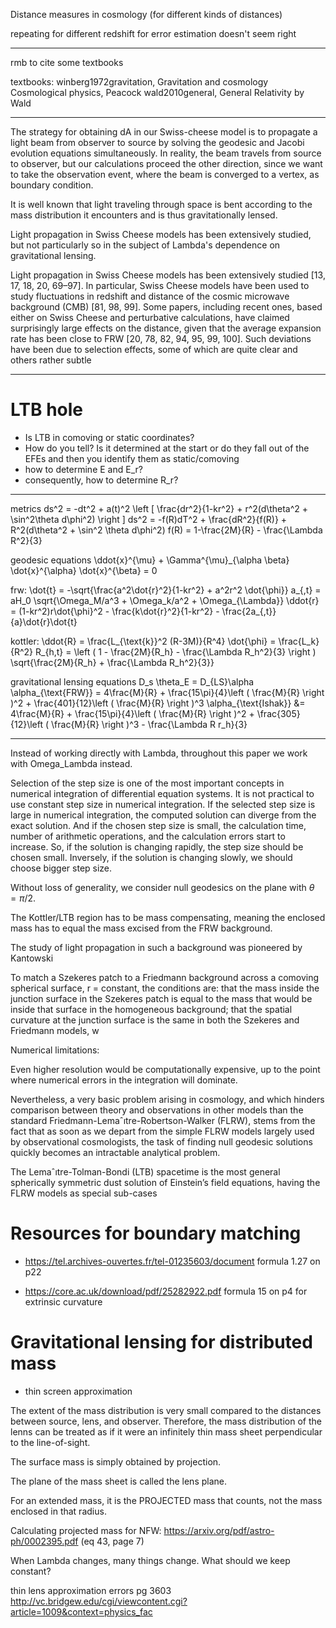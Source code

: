 Distance measures in cosmology (for different kinds of distances)

repeating for different redshift for error estimation doesn't seem right

---


rmb to cite some textbooks

textbooks:
winberg1972gravitation, Gravitation and cosmology
Cosmological physics, Peacock
wald2010general, General Relativity by Wald

---

The strategy for obtaining dA in our Swiss-cheese model is to propagate a light beam from observer to source
by solving the geodesic and Jacobi evolution equations simultaneously. In reality, the beam travels from source to
observer, but our calculations proceed the other direction, since we want to take the observation event, where the
beam is converged to a vertex, as boundary condition. 



It is well known that light traveling through space is bent according to the mass distribution it encounters and is
thus gravitationally lensed. 

Light propagation in Swiss Cheese models has been extensively studied, but not particularly so in the subject of Lambda's dependence on gravitational lensing.

Light propagation in Swiss Cheese models has been extensively studied [13, 17, 18, 20,
69–97]. In particular, Swiss Cheese models have been used to study fluctuations in redshift
and distance of the cosmic microwave background (CMB) [81, 98, 99]. Some papers, including
recent ones, based either on Swiss Cheese and perturbative calculations, have claimed
surprisingly large effects on the distance, given that the average expansion rate has been
close to FRW [20, 78, 82, 94, 95, 99, 100]. Such deviations have been due to selection effects,
some of which are quite clear and others rather subtle

---

# LTB hole

- Is LTB in comoving or static coordinates?
- How do you tell? Is it determined at the start or do they fall out of the EFEs and then you identify them as static/comoving
- how to determine E and E_r?
- consequently, how to determine R_r?

---

metrics
ds^2 = -dt^2 + a(t)^2 \left [ \frac{dr^2}{1-kr^2} + r^2(d\theta^2 + \sin^2\theta d\phi^2) \right ]
ds^2 = -f(R)dT^2 + \frac{dR^2}{f(R)} + R^2(d\theta^2 + \sin^2 \theta d\phi^2)
f(R) = 1-\frac{2M}{R} - \frac{\Lambda R^2}{3}

geodesic equations
\ddot{x}^{\mu} + \Gamma^{\mu}_{\alpha \beta} \dot{x}^{\alpha} \dot{x}^{\beta} = 0 

frw:
\dot{t} = -\sqrt{\frac{a^2\dot{r}^2}{1-kr^2} + a^2r^2 \dot{\phi}}
a_{,t} = aH_0 \sqrt{\Omega_M/a^3 + \Omega_k/a^2 + \Omega_{\Lambda}}
\ddot{r}  = (1-kr^2)r\dot{\phi}^2 - \frac{k\dot{r}^2}{1-kr^2} - \frac{2a_{,t}}{a}\dot{r}\dot{t}

kottler:
\ddot{R}  = \frac{L_{\text{k}}^2 (R-3M)}{R^4}
\dot{\phi} = \frac{L_k}{R^2}
R_{h,t} = \left ( 1 - \frac{2M}{R_h} - \frac{\Lambda R_h^2}{3} \right ) \sqrt{\frac{2M}{R_h} + \frac{\Lambda R_h^2}{3}}

gravitational lensing equations
D_s \theta_E = D_{LS}\alpha
\alpha_{\text{FRW}} = 4\frac{M}{R} + \frac{15\pi}{4}\left ( \frac{M}{R} \right )^2 + \frac{401}{12}\left ( \frac{M}{R} \right )^3
\alpha_{\text{Ishak}} &= 4\frac{M}{R} + \frac{15\pi}{4}\left ( \frac{M}{R} \right )^2 + \frac{305}{12}\left ( \frac{M}{R} \right )^3 - \frac{\Lambda R r_h}{3}


---

Instead of working directly with Lambda, throughout this paper we work with Omega_Lambda instead.

Selection of the step size is one of the most important concepts in numerical integration of differential equation systems. It is not practical to use constant step size in numerical integration. If the selected step size is large in numerical integration, the computed solution can diverge from the exact solution. And if the chosen step size is small, the calculation time, number of arithmetic operations, and the calculation errors start to increase. So, if the solution is changing rapidly, the step size should be chosen small. Inversely, if the solution is changing slowly, we should choose bigger step size.

Without loss of generality, we consider null geodesics on the plane with $\theta = \pi/2$. 

The Kottler/LTB region has to be mass compensating, meaning the enclosed mass has to equal the mass excised from the FRW background. 

The study of light
propagation in such a background was pioneered by Kantowski

To match
a Szekeres patch to a Friedmann background across a
comoving spherical surface, r = constant, the conditions
are: that the mass inside the junction surface in the Szekeres
patch is equal to the mass that would be inside that
surface in the homogeneous background; that the spatial
curvature at the junction surface is the same in both
the Szekeres and Friedmann models, w

Numerical limitations:

Even higher resolution would be computationally expensive, up to the point where numerical errors in the integration will dominate. 

Nevertheless, a very basic problem arising in cosmology, and which
hinders comparison between theory and observations in other models than the standard Friedmann-Lemaˆıtre-Robertson-Walker (FLRW), stems from the
fact that as soon as we depart from the simple FLRW models largely used by
observational cosmologists, the task of finding null geodesic solutions quickly
becomes an intractable analytical problem. 

The Lemaˆıtre-Tolman-Bondi (LTB) spacetime is the most general spherically
symmetric dust solution of Einstein’s field equations, having the FLRW models
as special sub-cases

# Resources for boundary matching

- https://tel.archives-ouvertes.fr/tel-01235603/document
formula 1.27 on p22

- https://core.ac.uk/download/pdf/25282922.pdf
formula 15 on p4 for extrinsic curvature

# Gravitational lensing for distributed mass

- thin screen approximation

The extent of the mass distribution is very small compared to the distances between source, lens, and observer. Therefore, the mass distribution of the lenns can be treated as if it were an infinitely thin mass sheet perpendicular to the line-of-sight. 

The surface mass is simply obtained by projection. 

The plane of the mass sheet is called the lens plane. 

For an extended mass, it is the PROJECTED mass that counts, not the mass enclosed in that radius. 

Calculating projected mass for NFW: https://arxiv.org/pdf/astro-ph/0002395.pdf
(eq 43, page 7)

When Lambda changes, many things change. What should we keep constant?

thin lens approximation errors pg 3603
http://vc.bridgew.edu/cgi/viewcontent.cgi?article=1009&context=physics_fac